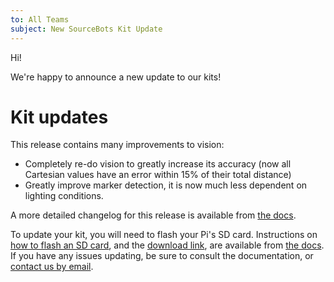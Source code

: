 ```yaml
---
to: All Teams
subject: New SourceBots Kit Update
---
```


Hi!

We're happy to announce a new update to our kits!

# Kit updates
This release contains many improvements to vision:
- Completely re-do vision to greatly increase its accuracy (now all Cartesian values have an error within 15% of their total distance)
- Greatly improve marker detection, it is now much less dependent on lighting conditions.

A more detailed changelog for this release is available from [the docs](https://docs.sourcebots.co.uk/updates/mar-2018/).

To update your kit, you will need to flash your Pi's SD card. Instructions on [how to flash an SD card](sd-card-flashing), and the [download link](dl-link), are available from [the docs](the-docs). If you have any issues updating, be sure to consult the documentation, or [contact us by email](techsupport).

[sd-card-flashing]: https://docs.sourcebots.co.uk/kit/pi/sd-card/
[dl-link]: https://docs.sourcebots.co.uk/updates/march-2018/
[the-docs]: https://docs.sourcebots.co.uk/kit/pi/#updating-your-pi
[techsupport]: mailto:techsupport@sourcebots.co.uk
